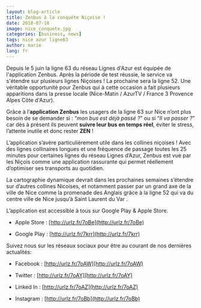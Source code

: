 ```yaml
---
layout: blog-article
title: Zenbus à la conquête Niçoise !
date: 2018-07-18
image: nice_conquete.jpg
categories: [business, news]
tags: nice azur ligne63
author: marie
lang: fr
---
```

Depuis le 5 juin la ligne 63 du réseau Lignes d'Azur est équipée de l'application Zenbus. Après la période de test réussie, le service va s'étendre sur plusieurs lignes Niçoises ! La prochaine sera la ligne 52. Une véritable opportunité pour Zenbus qui à cette occasion a fait plusieurs apparitions dans la presse locale (Nice-Matin / AzurTV / France 3 Provence Alpes Côte d'Azur).

Grâce à l’**application Zenbus** les usagers de la ligne 63 sur Nice n’ont plus besoin de se demander si : “*mon bus est déjà passé ?*” ou si “*Il va passer ?*” car dès à présent ils peuvent **suivre leur bus en temps réel**, éviter le stress, l’attente inutile et donc rester **ZEN** !

L’application s’avère particulièrement utile dans les collines niçoises ! Avec des lignes collinaires longues et une fréquence de passage toutes les 25 minutes pour certaines lignes du réseau Lignes d’Azur, Zenbus est vue par les Niçois comme une application rassurante qui permet réellement d’optimiser ses transports au quotidien.

La cartographie dynamique devrait dans les prochaines semaines s’étendre sur d’autres collines Nicoises, et notamment passer par un grand axe de la ville de Nice comme la promenade des Anglais grâce à la ligne 52 qui va du centre ville de Nice jusqu’à Saint Laurent du Var .

L’application est accessible à tous sur Google Play &amp; Apple Store.

*   Apple Store : [http://urlz.fr/7oBe](http://urlz.fr/7oBe)

*   Google Play : [http://urlz.fr/7krr](http://urlz.fr/7krr)

Suivez nous sur les réseaux sociaux pour être au courant de nos dernières actualités:

*   Facebook : [http://urlz.fr/7oAW](http://urlz.fr/7oAW)

*   Twitter : [http://urlz.fr/7oAY](http://urlz.fr/7oAY)

*   Linked In : [http://urlz.fr/7oAZ](http://urlz.fr/7oAZ)

*   Instagram : [http://urlz.fr/7oBb](http://urlz.fr/7oBb)
